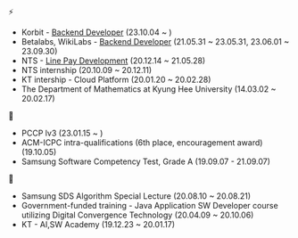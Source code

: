 ⚡
-  Korbit - [Backend Developer](https://lightning.korbit.co.kr/) (23.10.04 ~ )
-  Betalabs, WikiLabs - [Backend Developer](https://www.betalabs.kr/) (21.05.31 ~ 23.05.31, 23.06.01 ~ 23.09.30)
-  NTS - [Line Pay Development](https://pay.line.me/portal/global/main?isFooterConventionChanged=true) (20.12.14 ~ 21.05.28)
-  NTS internship (20.10.09 ~ 20.12.11)
-  KT intership - Cloud Platform (20.01.20 ~ 20.02.28)
-  The Department of Mathematics at Kyung Hee University (14.03.02 ~ 20.02.17)

🔭
- PCCP lv3 (23.01.15 ~ )
- ACM-ICPC intra-qualifications (6th place, encouragement award)  (19.10.05)
- Samsung Software Competency Test, Grade A (19.09.07 - 21.09.07)

🌱
- Samsung SDS Algorithm Special Lecture (20.08.10 ~ 20.08.21)
- Government-funded training - Java Application SW Developer course utilizing Digital Convergence Technology (20.04.09 ~ 20.10.06)
- KT - AI,SW Academy (19.12.23 ~ 20.01.17)
